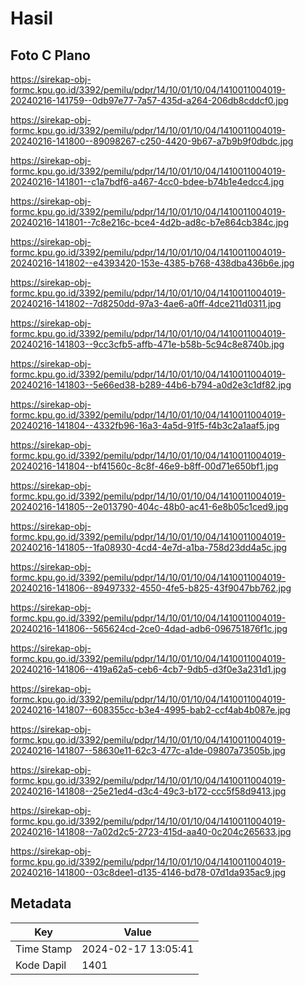 # Hasil

## Foto C Plano

https://sirekap-obj-formc.kpu.go.id/3392/pemilu/pdpr/14/10/01/10/04/1410011004019-20240216-141759--0db97e77-7a57-435d-a264-206db8cddcf0.jpg

https://sirekap-obj-formc.kpu.go.id/3392/pemilu/pdpr/14/10/01/10/04/1410011004019-20240216-141800--89098267-c250-4420-9b67-a7b9b9f0dbdc.jpg

https://sirekap-obj-formc.kpu.go.id/3392/pemilu/pdpr/14/10/01/10/04/1410011004019-20240216-141801--c1a7bdf6-a467-4cc0-bdee-b74b1e4edcc4.jpg

https://sirekap-obj-formc.kpu.go.id/3392/pemilu/pdpr/14/10/01/10/04/1410011004019-20240216-141801--7c8e216c-bce4-4d2b-ad8c-b7e864cb384c.jpg

https://sirekap-obj-formc.kpu.go.id/3392/pemilu/pdpr/14/10/01/10/04/1410011004019-20240216-141802--e4393420-153e-4385-b768-438dba436b6e.jpg

https://sirekap-obj-formc.kpu.go.id/3392/pemilu/pdpr/14/10/01/10/04/1410011004019-20240216-141802--7d8250dd-97a3-4ae6-a0ff-4dce211d0311.jpg

https://sirekap-obj-formc.kpu.go.id/3392/pemilu/pdpr/14/10/01/10/04/1410011004019-20240216-141803--9cc3cfb5-affb-471e-b58b-5c94c8e8740b.jpg

https://sirekap-obj-formc.kpu.go.id/3392/pemilu/pdpr/14/10/01/10/04/1410011004019-20240216-141803--5e66ed38-b289-44b6-b794-a0d2e3c1df82.jpg

https://sirekap-obj-formc.kpu.go.id/3392/pemilu/pdpr/14/10/01/10/04/1410011004019-20240216-141804--4332fb96-16a3-4a5d-91f5-f4b3c2a1aaf5.jpg

https://sirekap-obj-formc.kpu.go.id/3392/pemilu/pdpr/14/10/01/10/04/1410011004019-20240216-141804--bf41560c-8c8f-46e9-b8ff-00d71e650bf1.jpg

https://sirekap-obj-formc.kpu.go.id/3392/pemilu/pdpr/14/10/01/10/04/1410011004019-20240216-141805--2e013790-404c-48b0-ac41-6e8b05c1ced9.jpg

https://sirekap-obj-formc.kpu.go.id/3392/pemilu/pdpr/14/10/01/10/04/1410011004019-20240216-141805--1fa08930-4cd4-4e7d-a1ba-758d23dd4a5c.jpg

https://sirekap-obj-formc.kpu.go.id/3392/pemilu/pdpr/14/10/01/10/04/1410011004019-20240216-141806--89497332-4550-4fe5-b825-43f9047bb762.jpg

https://sirekap-obj-formc.kpu.go.id/3392/pemilu/pdpr/14/10/01/10/04/1410011004019-20240216-141806--565624cd-2ce0-4dad-adb6-096751876f1c.jpg

https://sirekap-obj-formc.kpu.go.id/3392/pemilu/pdpr/14/10/01/10/04/1410011004019-20240216-141806--419a62a5-ceb6-4cb7-9db5-d3f0e3a231d1.jpg

https://sirekap-obj-formc.kpu.go.id/3392/pemilu/pdpr/14/10/01/10/04/1410011004019-20240216-141807--608355cc-b3e4-4995-bab2-ccf4ab4b087e.jpg

https://sirekap-obj-formc.kpu.go.id/3392/pemilu/pdpr/14/10/01/10/04/1410011004019-20240216-141807--58630e11-62c3-477c-a1de-09807a73505b.jpg

https://sirekap-obj-formc.kpu.go.id/3392/pemilu/pdpr/14/10/01/10/04/1410011004019-20240216-141808--25e21ed4-d3c4-49c3-b172-ccc5f58d9413.jpg

https://sirekap-obj-formc.kpu.go.id/3392/pemilu/pdpr/14/10/01/10/04/1410011004019-20240216-141808--7a02d2c5-2723-415d-aa40-0c204c265633.jpg

https://sirekap-obj-formc.kpu.go.id/3392/pemilu/pdpr/14/10/01/10/04/1410011004019-20240216-141800--03c8dee1-d135-4146-bd78-07d1da935ac9.jpg


## Metadata

| Key        | Value               |
| ---------- | ------------------- |
| Time Stamp | 2024-02-17 13:05:41 |
| Kode Dapil | 1401                |



